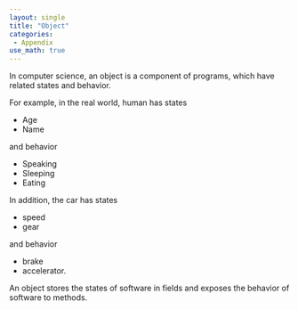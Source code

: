 ```yaml
---
layout: single
title: "Object"
categories:
 - Appendix
use_math: true
---
```

In computer science, an object is a component of programs, which have related states and behavior.


For example, in the real world, human has states
- Age
- Name

and behavior
- Speaking
- Sleeping
- Eating

In addition, the car has states
- speed
- gear

and behavior
- brake
- accelerator.


An object stores the states of software in fields and exposes the behavior of software to methods.
